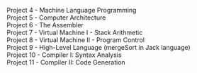 Project 4 - Machine Language Programming \
Project 5 - Computer Architecture \
Project 6 - The Assembler \
Project 7 - Virtual Machine I - Stack Arithmetic \
Project 8 - Virtual Machine II - Program Control \
Project 9 -  High-Level Language (mergeSort in Jack language) \
Project 10 -  Compiler I: Syntax Analysis \
Project 11 -  Compiler II: Code Generation 
